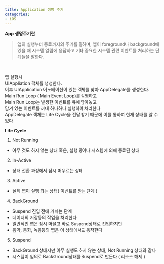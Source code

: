 ```yaml
---
title: Application 생명 주기
categories:
- iOS
---
```


**App 생명주기란**
> 앱의 실행부터 종료까지의 주기를 말하며, 앱이 foreground나 background에 있을 때 시스템 알림에 응답하고 기타 중요한 시스템 관련 이벤트를 처리하는 단계들을 말한다.<br>
<br>

앱 실행시 <br>
UIAppliation 객체를 생성한다.<br>
이후 UIApplication 어노테이션이 있는 객체를 찾아 AppDelegate를 생성한다.<br>
Main Run Loop ( Main Event Loop)를 실행하고<br>
Main Run Loop는 발생한 이벤트를 큐에 담아놓고<br>
담겨 있는 이벤트를 꺼내 하나하나 실행하여 처리한다<br>
AppDelegate 객체는 Life Cycle을 전달 받기 때문에 이를 통하여 현재 상태를 알 수 있다<br>


**Life Cycle**
1. Not Running
- 아무 것도 하지 않는 상태 혹은, 실행 중이나 시스템에 의해 종료된 상태
2. In-Active
- 상태 전환 과정에서 잠시 머무르는 상태
3. Active
- 실제 앱이 실행 되는 상태( 이벤트를 받는 단계 )
4. BackGround
- Suspend 진입 전에 거치는 단계
- 데이터의 저장등의 작업을 처리한다
- 일반적인 앱은 잠시 머물고 바로 Suspend상태로 진입하지만
- 음악, 통화, 녹음등의 앱은 이 상태에서도 동작한다
5. Suspend
- BackGround 상태지만 아무 실행도 하지 않는 상태, Not Running 상태와 같다
- 시스템이 임의로 BackGround상태를 Suspend로 만든다 ( 리소스 해제 )
